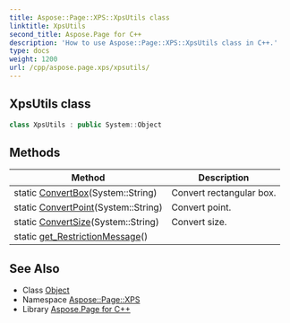 ```yaml
---
title: Aspose::Page::XPS::XpsUtils class
linktitle: XpsUtils
second_title: Aspose.Page for C++
description: 'How to use Aspose::Page::XPS::XpsUtils class in C++.'
type: docs
weight: 1200
url: /cpp/aspose.page.xps/xpsutils/
---
```

## XpsUtils class




```cpp
class XpsUtils : public System::Object
```

## Methods

| Method | Description |
| --- | --- |
| static [ConvertBox](./convertbox/)(System::String) | Convert rectangular box. |
| static [ConvertPoint](./convertpoint/)(System::String) | Convert point. |
| static [ConvertSize](./convertsize/)(System::String) | Convert size. |
| static [get_RestrictionMessage](./get_restrictionmessage/)() |  |
## See Also

* Class [Object](../../system/object/)
* Namespace [Aspose::Page::XPS](../)
* Library [Aspose.Page for C++](../../)
